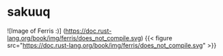 # sakuuq
![Image of Ferris :)]
(https://doc.rust-lang.org/book/img/ferris/does_not_compile.svg)
{{< figure src="https://doc.rust-lang.org/book/img/ferris/does_not_compile.svg" >}} 
